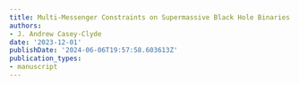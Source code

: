 ```yaml
---
title: Multi-Messenger Constraints on Supermassive Black Hole Binaries
authors:
- J. Andrew Casey-Clyde
date: '2023-12-01'
publishDate: '2024-06-06T19:57:58.603613Z'
publication_types:
- manuscript
---
```

